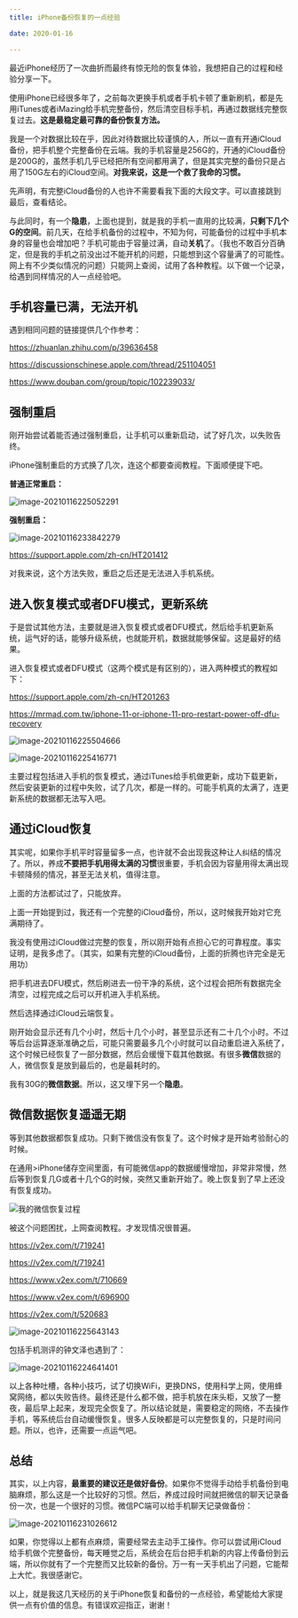 ```yaml
---
title: iPhone备份恢复的一点经验

date: 2020-01-16

---
```




最近iPhone经历了一次曲折而最终有惊无险的恢复体验，我想把自己的过程和经验分享一下。

使用iPhone已经很多年了，之前每次更换手机或者手机卡顿了重新刷机，都是先用iTunes或者iMazing给手机完整备份，然后清空目标手机，再通过数据线完整恢复过去。**这是最稳定最可靠的备份恢复方法。**

我是一个对数据比较在乎，因此对待数据比较谨慎的人，所以一直有开通iCloud备份，把手机整个完整备份在云端。我的手机容量是256G的，开通的iCloud备份是200G的，虽然手机几乎已经把所有空间都用满了，但是其实完整的备份只是占用了150G左右的iCloud空间。**对我来说，这是一个救了我命的习惯。**

先声明，有完整iCloud备份的人也许不需要看我下面的大段文字。可以直接跳到最后，查看结论。

与此同时，有一个**隐患**，上面也提到，就是我的手机一直用的比较满，**只剩下几个G的空间**。前几天，在给手机备份的过程中，不知为何，可能备份的过程中手机本身的容量也会增加吧？手机可能由于容量过满，自动**关机**了。（我也不敢百分百确定，但是我的手机之前没出过不能开机的问题，只能想到这个容量满了的可能性。网上有不少类似情况的问题）只能网上查阅，试用了各种教程。以下做一个记录，给遇到同样情况的人一点经验吧。

## 手机容量已满，无法开机

遇到相同问题的链接提供几个作参考：

https://zhuanlan.zhihu.com/p/39636458

https://discussionschinese.apple.com/thread/251104051

https://www.douban.com/group/topic/102239033/



## 强制重启

刚开始尝试着能否通过强制重启，让手机可以重新启动，试了好几次，以失败告终。

iPhone强制重启的方式换了几次，连这个都要查阅教程。下面顺便提下吧。

**普通正常重启：**

![image-20210116225052291](https://tva1.sinaimg.cn/large/008eGmZEgy1gmpylug8n5j30w10u0jvx.jpg)





**强制重启：**

![image-20210116233842279](https://tva1.sinaimg.cn/large/008eGmZEgy1gmpyoezq2gj31cg0la0y0.jpg)

https://support.apple.com/zh-cn/HT201412

对我来说，这个方法失败，重启之后还是无法进入手机系统。



## 进入恢复模式或者DFU模式，更新系统

于是尝试其他方法，主要就是进入恢复模式或者DFU模式，然后给手机更新系统，运气好的话，能够升级系统，也就能开机，数据就能够保留。这是最好的结果。

进入恢复模式或者DFU模式（这两个模式是有区别的），进入两种模式的教程如下：

https://support.apple.com/zh-cn/HT201263

https://mrmad.com.tw/iphone-11-or-iphone-11-pro-restart-power-off-dfu-recovery

![image-20210116225504666](https://tva1.sinaimg.cn/large/008eGmZEgy1gmpxf13lhrj30uc0u0gvw.jpg)

![image-20210116225416771](https://tva1.sinaimg.cn/large/008eGmZEgy1gmpxe751iij311c0u0dr8.jpg)

主要过程包括进入手机的恢复模式，通过iTunes给手机做更新，成功下载更新，然后安装更新的过程中失败，试了几次，都是一样的。可能手机真的太满了，连更新系统的数据都无法写入吧。



## 通过iCloud恢复

其实呢，如果你手机平时容量留多一点，也许就不会出现我这种让人纠结的情况了。所以，养成**不要把手机用得太满的习惯**很重要，手机会因为容量用得太满出现卡顿降频的情况，甚至无法关机，值得注意。

上面的方法都试过了，只能放弃。

上面一开始提到过，我还有一个完整的iCloud备份，所以，这时候我开始对它充满期待了。

我没有使用过iCloud做过完整的恢复，所以刚开始有点担心它的可靠程度。事实证明，是我多虑了。（其实，如果有完整的iCloud备份，上面的折腾也许完全是无用功）

把手机进去DFU模式，然后刷进去一份干净的系统，这个过程会把所有数据完全清空，过程完成之后可以开机进入手机系统。

然后选择通过iCloud云端恢复。

刚开始会显示还有几个小时，然后十几个小时，甚至显示还有二十几个小时。不过等后台运算逐渐准确之后，可能只需要最多几个小时就可以自动重启进入系统了，这个时候已经恢复了一部分数据，然后会缓慢下载其他数据。有很多**微信**数据的人，微信恢复是放到最后的，也是最耗时的。

我有30G的**微信数据**。所以，这又埋下另一个**隐患**。

## **微信数据恢复遥遥无期**

等到其他数据都恢复成功。只剩下微信没有恢复了。这个时候才是开始考验耐心的时候。

在通用>iPhone储存空间里面，有可能微信app的数据缓慢增加，非常非常慢，然后等到恢复几G或者十几个G的时候，突然又重新开始了。晚上恢复到了早上还没有恢复成功。

![我的微信恢复过程](https://tva1.sinaimg.cn/large/008eGmZEgy1gmpyifw4klj30n01dswlj.jpg)





被这个问题困扰，上网查阅教程。才发现情况很普遍。

https://v2ex.com/t/719241

https://v2ex.com/t/719241

https://www.v2ex.com/t/710669

https://www.v2ex.com/t/696900

https://v2ex.com/t/520683

![image-20210116225643143](https://tva1.sinaimg.cn/large/008eGmZEgy1gmpxgptg5yj310z0u0k6q.jpg)

包括手机测评的钟文泽也遇到了：

![image-20210116224641401](https://tva1.sinaimg.cn/large/008eGmZEgy1gmpx6cmz9hj30ug0u0wsl.jpg)

以上各种吐槽，各种小技巧，试了切换WiFi，更换DNS，使用科学上网，使用蜂窝网络，都以失败告终。最终还是什么都不做，把手机放在床头柜，又放了一整夜，最后早上起来，发现完全恢复了。所以结论就是，需要稳定的网络，不去操作手机，等系统后台自动缓慢恢复。很多人反映都是可以完整恢复的，只是时间问题。所以，也许，还需要一点运气吧。

## 总结

其实，以上内容，**最重要的建议还是做好备份**。如果你不觉得手动给手机备份到电脑麻烦，那么这是一个比较好的习惯。然后，养成过段时间就把微信的聊天记录备份一次，也是一个很好的习惯。微信PC端可以给手机聊天记录做备份：

![image-20210116231026612](https://tva1.sinaimg.cn/large/008eGmZEgy1gmpxuzyo30j30rg0iwk33.jpg)

如果，你觉得以上都有点麻烦，需要经常去主动手工操作。你可以尝试用iCloud给手机做个完整备份，每天睡觉之后，系统会在后台把手机新的内容上传备份到云端，所以你就有了一个完整而又比较新的备份。万一有一天手机出了问题，它能帮上大忙。我很感谢它。

以上，就是我这几天经历的关于iPhone恢复和备份的一点经验，希望能给大家提供一点有价值的信息。有错误欢迎指正，谢谢！



